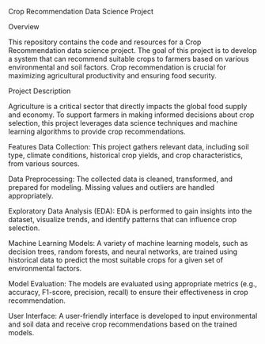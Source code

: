 Crop Recommendation Data Science Project

Overview

This repository contains the code and resources for a Crop Recommendation data science project. The goal of this project is to develop a system that can recommend suitable crops to farmers based on various environmental and soil factors. Crop recommendation is crucial for maximizing agricultural productivity and ensuring food security.

Project Description

Agriculture is a critical sector that directly impacts the global food supply and economy. To support farmers in making informed decisions about crop selection, this project leverages data science techniques and machine learning algorithms to provide crop recommendations.

Features
Data Collection: This project gathers relevant data, including soil type, climate conditions, historical crop yields, and crop characteristics, from various sources.

Data Preprocessing: The collected data is cleaned, transformed, and prepared for modeling. Missing values and outliers are handled appropriately.

Exploratory Data Analysis (EDA): EDA is performed to gain insights into the dataset, visualize trends, and identify patterns that can influence crop selection.

Machine Learning Models: A variety of machine learning models, such as decision trees, random forests, and neural networks, are trained using historical data to predict the most suitable crops for a given set of environmental factors.

Model Evaluation: The models are evaluated using appropriate metrics (e.g., accuracy, F1-score, precision, recall) to ensure their effectiveness in crop recommendation.

User Interface: A user-friendly interface is developed to input environmental and soil data and receive crop recommendations based on the trained models.
